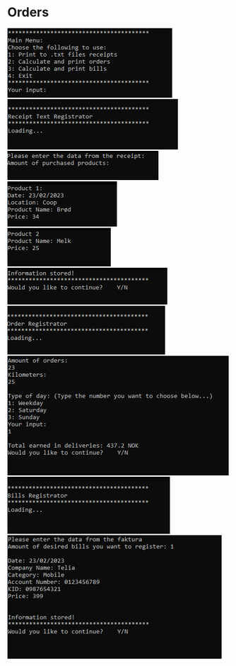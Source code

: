 # Orders

![Pic](images/image_1.PNG)<br />
![Pic](images/image_1_1.PNG)<br />
![Pic](images/image_1_2.PNG)<br />
![Pic](images/image_1_3.PNG)<br />
![Pic](images/image_1_4.PNG)<br />
![Pic](images/image_1_5.PNG)<br />
![Pic](images/image_2_1.PNG)<br />
![Pic](images/image_2_2.PNG)<br />
![Pic](images/image_3_1.PNG)<br />
![Pic](images/image_3_2.PNG)<br />



